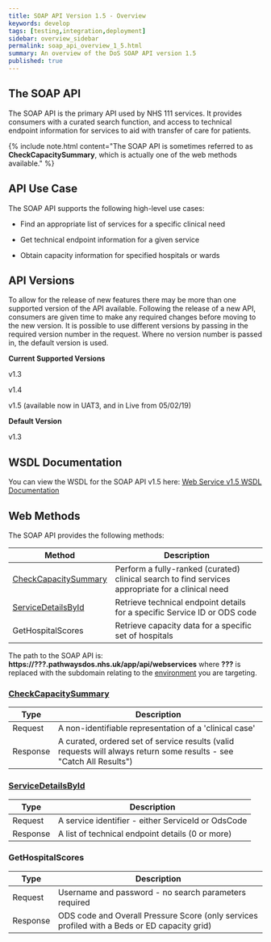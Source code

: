 ```yaml
---
title: SOAP API Version 1.5 - Overview
keywords: develop
tags: [testing,integration,deployment]
sidebar: overview_sidebar
permalink: soap_api_overview_1_5.html
summary: An overview of the DoS SOAP API version 1.5
published: true
---
```


## The SOAP API ##

The SOAP API is the primary API used by NHS 111 services. It provides consumers with a curated search function, and access to technical endpoint information for services to aid with transfer of care for patients.

{% include note.html content="The SOAP API is sometimes referred to as **CheckCapacitySummary**, which is actually one of the web methods available." %}

## API Use Case ##

The SOAP API supports the following high-level use cases:

* Find an appropriate list of services for a specific clinical need

* Get technical endpoint information for a given service

* Obtain capacity information for specified hospitals or wards

## API Versions ##

To allow for the release of new features there may be more than one supported version of the API available. Following the release of a new API, consumers are given time to make any required changes before moving to the new version. It is possible to use different versions by passing in the required version number in the request. Where no version number is passed in, the default version is used.

**Current Supported Versions**

v1.3

v1.4

v1.5 (available now in UAT3, and in Live from 05/02/19)

**Default Version**

v1.3


## WSDL Documentation ##

You can view the WSDL for the SOAP API v1.5 here: [Web Service v1.5 WSDL Documentation](https://uat.pathwaysdos.nhs.uk/app/api/webservices?wsdl=1.5)


## Web Methods

The SOAP API provides the following methods:

| Method               | Description                                                                             |
|----------------------|-----------------------------------------------------------------------------------------|
| [CheckCapacitySummary](/soap_api_ccs.html) | Perform a fully-ranked (curated) clinical search to find services appropriate for a clinical need |
| [ServiceDetailsById](/soap_api_sdbid.html)   | Retrieve technical endpoint details for a specific Service ID or ODS code               |
| GetHospitalScores  | Retrieve capacity data for a specific set of hospitals | 

The path to the SOAP API is: **https://???.pathwaysdos.nhs.uk/app/api/webservices** where **???** is replaced with the subdomain relating to the [environment](/environments_overview.html) you are targeting.


### [CheckCapacitySummary](/soap_api_ccs.html)

| Type    | Description                                                                                                          |
|---------|----------------------------------------------------------------------------------------------------------------------|
| Request | A non-identifiable representation of a 'clinical case' |
| Response | A curated, ordered set of service results (valid requests will always return some results - see "Catch All Results") |


### [ServiceDetailsById](/soap_api_sdbid.html)
 
| Type    | Description                                                                                                          |
|---------|----------------------------------------------------------------------------------------------------------------------|
| Request | A service identifier - either ServiceId or OdsCode |
| Response | A list of technical endpoint details (0 or more) |


### GetHospitalScores

| Type    | Description                                                                                                          |
|---------|----------------------------------------------------------------------------------------------------------------------|
| Request | Username and password - no search parameters required |
| Response | ODS code and Overall Pressure Score (only services profiled with a Beds or ED capacity grid) |
